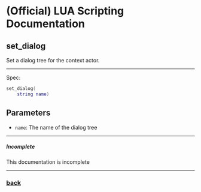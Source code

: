 
# (Official) LUA Scripting Documentation

## set_dialog

Set a dialog tree for the context actor.

___

Spec:

```lua
set_dialog(
	string name)
```

## Parameters

- `name`: The name of the dialog tree

___

##### Incomplete

This documentation is incomplete

___

### [back](../other)

